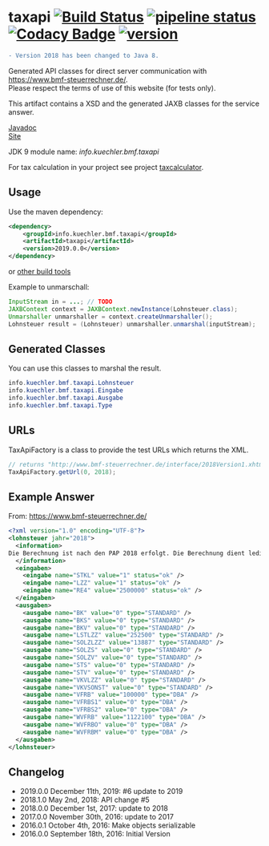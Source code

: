 # taxapi [![Build Status](https://travis-ci.org/admiralsmaster/taxapi.svg?branch=master)](https://travis-ci.org/admiralsmaster/taxapi) [![pipeline status](https://gitlab.com/taxcalculator/taxapi/badges/master/pipeline.svg)](https://gitlab.com/taxcalculator/taxapi/commits/master) [![Codacy Badge](https://api.codacy.com/project/badge/Grade/8033ff7d9d3446e7b6b4320f43e74221)](https://www.codacy.com/app/github-ariel/taxapi) [![version](https://maven-badges.herokuapp.com/maven-central/info.kuechler.bmf.taxapi/taxapi/badge.svg)](http://search.maven.org/#search|gav|1|g%3A%22info.kuechler.bmf.taxapi%22%20AND%20a%3A%22taxapi%22) 


```diff
- Version 2018 has been changed to Java 8.
```

Generated API classes for direct server communication with https://www.bmf-steuerrechner.de/.  
Please respect the terms of use of this website (for tests only).

This artifact contains a XSD and the generated JAXB classes for the service answer.

[Javadoc](https://admiralsmaster.github.io/taxapi/apidocs/)  
[Site](https://admiralsmaster.github.io/taxapi/)

JDK 9 module name: *info.kuechler.bmf.taxapi*

For tax calculation in your project see project [taxcalculator](https://github.com/admiralsmaster/taxcalculator).

## Usage

Use the maven dependency:

```xml
<dependency>
	<groupId>info.kuechler.bmf.taxapi</groupId>
	<artifactId>taxapi</artifactId>
	<version>2019.0.0</version>
</dependency>
```
or [other build tools](https://admiralsmaster.github.io/taxapi/dependency-info.html)

Example to unmarschall:
```java
InputStream in = ...; // TODO
JAXBContext context = JAXBContext.newInstance(Lohnsteuer.class);
Unmarshaller unmarshaller = context.createUnmarshaller();
Lohnsteuer result = (Lohnsteuer) unmarshaller.unmarshal(inputStream);
```

## Generated Classes

You can use this classes to marshal the result.

```java
info.kuechler.bmf.taxapi.Lohnsteuer
info.kuechler.bmf.taxapi.Eingabe
info.kuechler.bmf.taxapi.Ausgabe
info.kuechler.bmf.taxapi.Type
```

## URLs

TaxApiFactory is a class to provide the test URLs which returns the XML.

```java
// returns "http://www.bmf-steuerrechner.de/interface/2018Version1.xhtml?code=Lohn2018"
TaxApiFactory.getUrl(0, 2018);
```

## Example Answer

From: https://www.bmf-steuerrechner.de/

```xml
<?xml version="1.0" encoding="UTF-8"?>
<lohnsteuer jahr="2018">
  <information>
Die Berechnung ist nach den PAP 2018 erfolgt. Die Berechnung dient lediglich der Qualitätssicherung. Die Externe Schnittstelle des Lohn- und Einkommensteuerrechner ist also nur für die Überprüfung ihrer Rechnung bestimmt und nicht dazu bestimmt, die Berechnung über ihn abzuwickeln.
  </information>
  <eingaben>
    <eingabe name="STKL" value="1" status="ok" />
    <eingabe name="LZZ" value="1" status="ok" />
    <eingabe name="RE4" value="2500000" status="ok" />
  </eingaben>
  <ausgaben>
    <ausgabe name="BK" value="0" type="STANDARD" />
    <ausgabe name="BKS" value="0" type="STANDARD" />
    <ausgabe name="BKV" value="0" type="STANDARD" />
    <ausgabe name="LSTLZZ" value="252500" type="STANDARD" />
    <ausgabe name="SOLZLZZ" value="13887" type="STANDARD" />
    <ausgabe name="SOLZS" value="0" type="STANDARD" />
    <ausgabe name="SOLZV" value="0" type="STANDARD" />
    <ausgabe name="STS" value="0" type="STANDARD" />
    <ausgabe name="STV" value="0" type="STANDARD" />
    <ausgabe name="VKVLZZ" value="0" type="STANDARD" />
    <ausgabe name="VKVSONST" value="0" type="STANDARD" />
    <ausgabe name="VFRB" value="100000" type="DBA" />
    <ausgabe name="VFRBS1" value="0" type="DBA" />
    <ausgabe name="VFRBS2" value="0" type="DBA" />
    <ausgabe name="WVFRB" value="1122100" type="DBA" />
    <ausgabe name="WVFRBO" value="0" type="DBA" />
    <ausgabe name="WVFRBM" value="0" type="DBA" />
  </ausgaben>
</lohnsteuer>
```

## Changelog

* 2019.0.0 December 11th, 2019: #6 update to 2019
* 2018.1.0 May 2nd, 2018: API change #5
* 2018.0.0 December 1st, 2017: update to 2018
* 2017.0.0 November 30th, 2016: update to 2017
* 2016.0.1 October 4th, 2016: Make objects serializable
* 2016.0.0 September 18th, 2016: Initial Version
